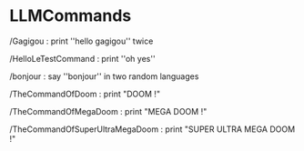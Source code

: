# LLMCommands

/Gagigou : print ''hello gagigou'' twice

/HelloLeTestCommand : print ''oh yes'' 

/bonjour : say ''bonjour'' in two random languages

/TheCommandOfDoom : print "DOOM !"

/TheCommandOfMegaDoom : print "MEGA DOOM !"

/TheCommandOfSuperUltraMegaDoom : print "SUPER ULTRA MEGA DOOM !"
